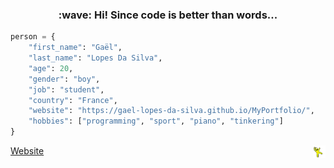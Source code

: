 <!---2023-08-06 00:09:31.655052---><h3 align="center">:wave: Hi! Since code is better than words...</h3>

~~~python
person = {
    "first_name": "Gaël",
    "last_name": "Lopes Da Silva",
    "age": 20,
    "gender": "boy",
    "job": "student",
    "country": "France",
    "website": "https://gael-lopes-da-silva.github.io/MyPortfolio/",
    "hobbies": ["programming", "sport", "piano", "tinkering"]
}
~~~

<a align="left" title="This is my portfolio :D" href="https://gael-lopes-da-silva.github.io/MyPortfolio/">Website</a><img align="right" style="width:20px;" title="This is the yellow dancing man. Don't question him." alt="Too bad. He gone..." src="./img/yellow_man.gif">
